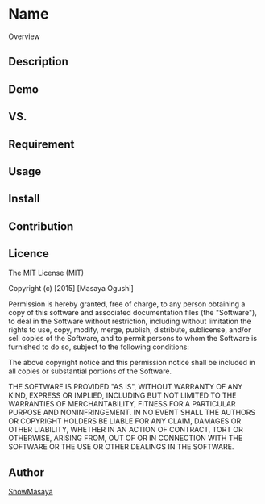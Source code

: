 Name
====

Overview

## Description

## Demo

## VS. 

## Requirement

## Usage

## Install

## Contribution

## Licence

The MIT License (MIT)

Copyright (c) [2015] [Masaya Ogushi]

Permission is hereby granted, free of charge, to any person obtaining a copy of this software and associated documentation files (the "Software"), to deal in the Software without restriction, including without limitation the rights to use, copy, modify, merge, publish, distribute, sublicense, and/or sell copies of the Software, and to permit persons to whom the Software is furnished to do so, subject to the following conditions:

The above copyright notice and this permission notice shall be included in all copies or substantial portions of the Software.

THE SOFTWARE IS PROVIDED "AS IS", WITHOUT WARRANTY OF ANY KIND, EXPRESS OR IMPLIED, INCLUDING BUT NOT LIMITED TO THE WARRANTIES OF MERCHANTABILITY, FITNESS FOR A PARTICULAR PURPOSE AND NONINFRINGEMENT. IN NO EVENT SHALL THE AUTHORS OR COPYRIGHT HOLDERS BE LIABLE FOR ANY CLAIM, DAMAGES OR OTHER LIABILITY, WHETHER IN AN ACTION OF CONTRACT, TORT OR OTHERWISE, ARISING FROM, OUT OF OR IN CONNECTION WITH THE SOFTWARE OR THE USE OR OTHER DEALINGS IN THE SOFTWARE.
 
[MIT]: http://www.opensource.org/licenses/mit-license.php

## Author

[SnowMasaya](https://github.com/SnowMasaya)
